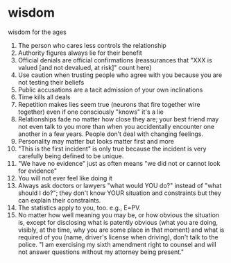 # wisdom
wisdom for the ages

1. The person who cares less controls the relationship
2. Authority figures always lie for their benefit
3. Official denials are official confirmations (reassurances that "XXX is valued [and not devalued, at risk]" count here)
4. Use caution when trusting people who agree with you because you are not testing their beliefs
5. Public accusations are a tacit admission of your own inclinations
6. Time kills all deals
7. Repetition makes lies seem true (neurons that fire together wire together) even if one consciously "knows" it's a lie
8. Relationships fade no matter how close they are; your best friend may not even talk to you more than when you accidentally encounter one another in a few years. People don’t deal with changing feelings.
9. Personality may matter but looks matter first and more
10. "This is the first incident" is only true because the incident is very carefully being defined to be unique.
11. "We have no evidence" just as often means "we did not or cannot look for evidence"
12. You will not ever feel like doing it
13. Always ask doctors or lawyers "what would YOU do?" instead of "what should I do?"; they don't know YOUR situation and constraints but they can explain their constraints.
14. The statistics apply to you, too.  e.g., E=PV.  
15. No matter how well meaning you may be, or how obvious the situation is, except for disclosing what is patently obvious (what you are doing, visibly, at the time, why you are some place in that moment) and what is required of you (name, driver's license when driving), don't talk to the police.  "I am exercising my sixth amendment right to counsel and will not answer questions without my attorney being present."
